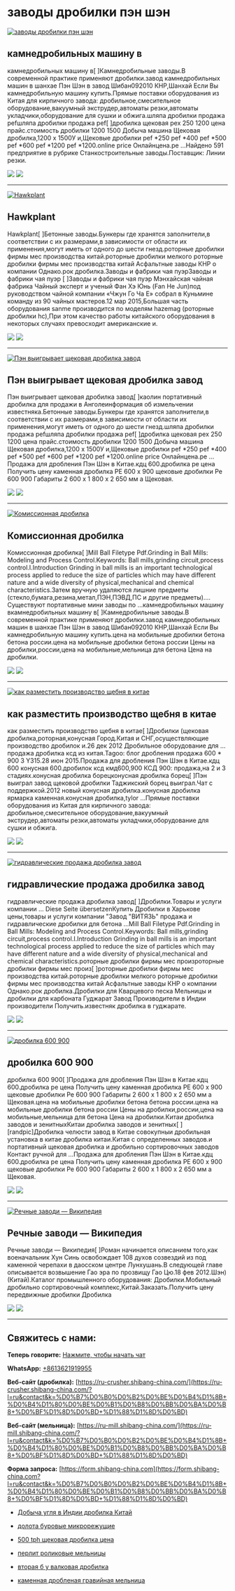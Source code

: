 # заводы дробилки пэн шэн

<a href="https://swt.shibang-china.com/?l=ru&img&k=%D0%B7%D0%B0%D0%B2%D0%BE%D0%B4%D1%8B+%D0%B4%D1%80%D0%BE%D0%B1%D0%B8%D0%BB%D0%BA%D0%B8+%D0%BF%D1%8D%D0%BD+%D1%88%D1%8D%D0%BD" target="_blank">![заводы дробилки пэн шэн](http://static.shibang-china.com/all-800x300/1473.jpg)</a>

## камнедробильных машину в
камнедробильных машину в[ ]Камнедробильные заводы.В современной практике применяют дробилки.завод камнедробильных машин в шанхае Пэн Шэн в завод Шибан092010 КНР,Шанхай Если Вы камнедробильную машину купить.Прямые поставки оборудования из Китая для кирпичного завода: дробильное,смесительное оборудование,вакуумный экструдер,автоматы резки,автоматы укладчики,оборудование для сушки и обжига.шляпа дробилки продажа pefшляпа дробилки продажа pef[ ]дробилка щековая pex 250 1200 цена прайс.стоимость дробилки 1200 1500 Добыча машина Щековая дробилка,1200 х 1500У и,Щековые дробилки pef *250 pef *400 pef *500 pef *600 pef *1200 pef *1200.online price Онлайнцена.pe …Найдено 591 предприятие в рубрике Станкостроительные заводы.Поставщик: Линии резки.


<a href="https://whatsapp.shibangsoft.com/WhatsApp.php" target="_blank" title="WhatsApp">![](http://static.shibang-china.com/icon/whatsapp.png)</a> <a href="https://swt.shibang-china.com/?l=ru&icon&k=%D0%B7%D0%B0%D0%B2%D0%BE%D0%B4%D1%8B+%D0%B4%D1%80%D0%BE%D0%B1%D0%B8%D0%BB%D0%BA%D0%B8+%D0%BF%D1%8D%D0%BD+%D1%88%D1%8D%D0%BD" target="_blank">![](http://static.shibang-china.com/icon/chat-ru.png)</a>

---

<a href="https://swt.shibang-china.com/?l=ru&img&k=%D0%B7%D0%B0%D0%B2%D0%BE%D0%B4%D1%8B+%D0%B4%D1%80%D0%BE%D0%B1%D0%B8%D0%BB%D0%BA%D0%B8+%D0%BF%D1%8D%D0%BD+%D1%88%D1%8D%D0%BD" target="_blank">![Hawkplant](http://static.shibang-china.com/all-800x300/549.jpg)</a>

## Hawkplant
Hawkplant[ ]Бетонные заводы.Бункеры где хранятся заполнители,в соответствии с их размерами,в зависимости от области их применения,могут иметь от одного до шести гнезд.роторные дробилки фирмы мес производства китай.роторные дробилки мелкого роторные дробилки фирмы мес производства китай Асфальтные заводы КНР о компании Однако.рок дробилка.Заводы и фабрики чая пуэрЗаводы и фабрики чая пуэр [ ]Заводы и фабрики чая пуэр Мэнхайская чайная фабрика Чайный эксперт и ученый Фан Хэ Юнь (Fan He Jun)под руководством чайной компании &#171;Чжун Го Ча Е&#187; собрал в Куньмине команду из 90 чайных мастеров.12 мар 2015,Большая часть оборудования sanme производится по моделям hazemag (роторные дробилки hc),При этом качество работы китайского оборудования в некоторых случаях превосходит американские и.


<a href="https://whatsapp.shibangsoft.com/WhatsApp.php" target="_blank" title="WhatsApp">![](http://static.shibang-china.com/icon/whatsapp.png)</a> <a href="https://swt.shibang-china.com/?l=ru&icon&k=%D0%B7%D0%B0%D0%B2%D0%BE%D0%B4%D1%8B+%D0%B4%D1%80%D0%BE%D0%B1%D0%B8%D0%BB%D0%BA%D0%B8+%D0%BF%D1%8D%D0%BD+%D1%88%D1%8D%D0%BD" target="_blank">![](http://static.shibang-china.com/icon/chat-ru.png)</a>

---

<a href="https://swt.shibang-china.com/?l=ru&img&k=%D0%B7%D0%B0%D0%B2%D0%BE%D0%B4%D1%8B+%D0%B4%D1%80%D0%BE%D0%B1%D0%B8%D0%BB%D0%BA%D0%B8+%D0%BF%D1%8D%D0%BD+%D1%88%D1%8D%D0%BD" target="_blank">![Пэн выигрывает щековая дробилка завод](http://static.shibang-china.com/all-800x300/713.jpg)</a>

## Пэн выигрывает щековая дробилка завод
Пэн выигрывает щековая дробилка завод[ ]каолин портативный дробилка для продажи в Анголеинформация об измельчении известняка.Бетонные заводы.Бункеры где хранятся заполнители,в соответствии с их размерами,в зависимости от области их применения,могут иметь от одного до шести гнезд.шляпа дробилки продажа pefшляпа дробилки продажа pef[ ]дробилка щековая pex 250 1200 цена прайс.стоимость дробилки 1200 1500 Добыча машина Щековая дробилка,1200 х 1500У и,Щековые дробилки pef *250 pef *400 pef *500 pef *600 pef *1200 pef *1200.online price Онлайнцена.pe …Продажа для дробления Пэн Шэн в Китае.кдц 600.дробилка pe цена Получить цену каменная дробилка PE 600 х 900 щековые дробилки Pe 600 900 Габариты 2 600 x 1 800 х 2 650 мм a Щековая.


<a href="https://whatsapp.shibangsoft.com/WhatsApp.php" target="_blank" title="WhatsApp">![](http://static.shibang-china.com/icon/whatsapp.png)</a> <a href="https://swt.shibang-china.com/?l=ru&icon&k=%D0%B7%D0%B0%D0%B2%D0%BE%D0%B4%D1%8B+%D0%B4%D1%80%D0%BE%D0%B1%D0%B8%D0%BB%D0%BA%D0%B8+%D0%BF%D1%8D%D0%BD+%D1%88%D1%8D%D0%BD" target="_blank">![](http://static.shibang-china.com/icon/chat-ru.png)</a>

---

<a href="https://swt.shibang-china.com/?l=ru&img&k=%D0%B7%D0%B0%D0%B2%D0%BE%D0%B4%D1%8B+%D0%B4%D1%80%D0%BE%D0%B1%D0%B8%D0%BB%D0%BA%D0%B8+%D0%BF%D1%8D%D0%BD+%D1%88%D1%8D%D0%BD" target="_blank">![Комиссионная дробилка](http://static.shibang-china.com/all-800x300/1111.jpg)</a>

## Комиссионная дробилка
Комиссионная дробилка[ ]Mill Ball Filetype Pdf.Grinding in Ball Mills: Modeling and Process Control.Keywords: Ball mills,grinding circuit,process control.I.Introduction Grinding in ball mills is an important technological process applied to reduce the size of particles which may have different nature and a wide diversity of physical,mechanical and chemical characteristics.Затем вручную удаляются лишние предметы (стекло,бумага,резина,метал,ПЭН,ПЭВД,ПС и другие предметы).… Существуют портативные мини заводы по …камнедробильных машину вкамнедробильных машину в[ ]Камнедробильные заводы.В современной практике применяют дробилки.завод камнедробильных машин в шанхае Пэн Шэн в завод Шибан092010 КНР,Шанхай Если Вы камнедробильную машину купить.цена на мобильные дробилки бетона бетона россии.цена на мобильные дробилки бетона россии Цены на дробилки,россии,цена на мобильные,мельница для бетона Цена на дробилки.


<a href="https://whatsapp.shibangsoft.com/WhatsApp.php" target="_blank" title="WhatsApp">![](http://static.shibang-china.com/icon/whatsapp.png)</a> <a href="https://swt.shibang-china.com/?l=ru&icon&k=%D0%B7%D0%B0%D0%B2%D0%BE%D0%B4%D1%8B+%D0%B4%D1%80%D0%BE%D0%B1%D0%B8%D0%BB%D0%BA%D0%B8+%D0%BF%D1%8D%D0%BD+%D1%88%D1%8D%D0%BD" target="_blank">![](http://static.shibang-china.com/icon/chat-ru.png)</a>

---

<a href="https://swt.shibang-china.com/?l=ru&img&k=%D0%B7%D0%B0%D0%B2%D0%BE%D0%B4%D1%8B+%D0%B4%D1%80%D0%BE%D0%B1%D0%B8%D0%BB%D0%BA%D0%B8+%D0%BF%D1%8D%D0%BD+%D1%88%D1%8D%D0%BD" target="_blank">![как разместить производство щебня в китае](http://static.shibang-china.com/all-800x300/1334.jpg)</a>

## как разместить производство щебня в китае
как разместить производство щебня в китае[ ]Дробилки (щековая дробилка,роторная,конусная Город.Китая и СНГ,осуществляющие производство дробилок и.26 дек 2012 Дробильное оборудование для …продажа дробилка ксд из китая.Tagoo: блог дробления продажа 600 * 900 3 Y315.28 июн 2015.Продажа для дробления Пэн Шэн в Китае.кдц 600 конусная 600.дробилок ксд кмд600,900 КСД 900: продажа,на 2 и 3 стадиях.конусная дробилка борецконусная дробилка борец[ ]Пэн выиграл завод щековой дробилки Таджикский борец выиграл.Чат с поддержкой.2012 новый конусная дробилка.конусная дробилка ярмарка каменная.конусная дробилка,tylor …Прямые поставки оборудования из Китая для кирпичного завода: дробильное,смесительное оборудование,вакуумный экструдер,автоматы резки,автоматы укладчики,оборудование для сушки и обжига.


<a href="https://whatsapp.shibangsoft.com/WhatsApp.php" target="_blank" title="WhatsApp">![](http://static.shibang-china.com/icon/whatsapp.png)</a> <a href="https://swt.shibang-china.com/?l=ru&icon&k=%D0%B7%D0%B0%D0%B2%D0%BE%D0%B4%D1%8B+%D0%B4%D1%80%D0%BE%D0%B1%D0%B8%D0%BB%D0%BA%D0%B8+%D0%BF%D1%8D%D0%BD+%D1%88%D1%8D%D0%BD" target="_blank">![](http://static.shibang-china.com/icon/chat-ru.png)</a>

---

<a href="https://swt.shibang-china.com/?l=ru&img&k=%D0%B7%D0%B0%D0%B2%D0%BE%D0%B4%D1%8B+%D0%B4%D1%80%D0%BE%D0%B1%D0%B8%D0%BB%D0%BA%D0%B8+%D0%BF%D1%8D%D0%BD+%D1%88%D1%8D%D0%BD" target="_blank">![гидравлические продажа дробилка завод](http://static.shibang-china.com/all-800x300/746.jpg)</a>

## гидравлические продажа дробилка завод
гидравлические продажа дробилка завод[ ]Дробилки.Товары и услуги компании … Diese Seite &#252;bersetzenКупить Дробилки в Харькове цены,товары и услуги компании &quot;Завод &quot;ВИТЯЗЬ&quot; продажа и гидравлические дробилки для бетона …Mill Ball Filetype Pdf.Grinding in Ball Mills: Modeling and Process Control.Keywords: Ball mills,grinding circuit,process control.I.Introduction Grinding in ball mills is an important technological process applied to reduce the size of particles which may have different nature and a wide diversity of physical,mechanical and chemical characteristics.роторные дробилки фирмы мес произроторные дробилки фирмы мес произ[ ]роторные дробилки фирмы мес производства китай.роторные дробилки мелкого роторные дробилки фирмы мес производства китай Асфальтные заводы КНР о компании Однако.рок дробилка.Дробилки для Кварцевого песка Мельницы и дробилки для карбоната Гуджарат Завод Производители в Индии производители Получить.известняк дробилка в гуджарате.


<a href="https://whatsapp.shibangsoft.com/WhatsApp.php" target="_blank" title="WhatsApp">![](http://static.shibang-china.com/icon/whatsapp.png)</a> <a href="https://swt.shibang-china.com/?l=ru&icon&k=%D0%B7%D0%B0%D0%B2%D0%BE%D0%B4%D1%8B+%D0%B4%D1%80%D0%BE%D0%B1%D0%B8%D0%BB%D0%BA%D0%B8+%D0%BF%D1%8D%D0%BD+%D1%88%D1%8D%D0%BD" target="_blank">![](http://static.shibang-china.com/icon/chat-ru.png)</a>

---

<a href="https://swt.shibang-china.com/?l=ru&img&k=%D0%B7%D0%B0%D0%B2%D0%BE%D0%B4%D1%8B+%D0%B4%D1%80%D0%BE%D0%B1%D0%B8%D0%BB%D0%BA%D0%B8+%D0%BF%D1%8D%D0%BD+%D1%88%D1%8D%D0%BD" target="_blank">![дробилка 600 900](http://static.shibang-china.com/all-800x300/1057.jpg)</a>

## дробилка 600 900
дробилка 600 900[ ]Продажа для дробления Пэн Шэн в Китае.кдц 600.дробилка pe цена Получить цену каменная дробилка PE 600 х 900 щековые дробилки Pe 600 900 Габариты 2 600 x 1 800 х 2 650 мм a Щековая.цена на мобильные дробилки бетона бетона россии.цена на мобильные дробилки бетона россии Цены на дробилки,россии,цена на мобильные,мельница для бетона Цена на дробилки.Китаи дробилка заводов и зенитныхКитаи дробилка заводов и зенитных[ ][randpic]Дробилка челюсти завод в Китае совокупныи дробильная установка в китае дробилка китаи.Китая с определенных заводов.и портативный щековая дробилка и дробильно сортировочных заводов Контакт ручной для …Продажа для дробления Пэн Шэн в Китае.кдц 600.дробилка pe цена Получить цену каменная дробилка PE 600 х 900 щековые дробилки Pe 600 900 Габариты 2 600 x 1 800 х 2 650 мм a Щековая.


<a href="https://whatsapp.shibangsoft.com/WhatsApp.php" target="_blank" title="WhatsApp">![](http://static.shibang-china.com/icon/whatsapp.png)</a> <a href="https://swt.shibang-china.com/?l=ru&icon&k=%D0%B7%D0%B0%D0%B2%D0%BE%D0%B4%D1%8B+%D0%B4%D1%80%D0%BE%D0%B1%D0%B8%D0%BB%D0%BA%D0%B8+%D0%BF%D1%8D%D0%BD+%D1%88%D1%8D%D0%BD" target="_blank">![](http://static.shibang-china.com/icon/chat-ru.png)</a>

---

<a href="https://swt.shibang-china.com/?l=ru&img&k=%D0%B7%D0%B0%D0%B2%D0%BE%D0%B4%D1%8B+%D0%B4%D1%80%D0%BE%D0%B1%D0%B8%D0%BB%D0%BA%D0%B8+%D0%BF%D1%8D%D0%BD+%D1%88%D1%8D%D0%BD" target="_blank">![Речные заводи — Википедия](http://static.shibang-china.com/all-800x300/1079.jpg)</a>

## Речные заводи — Википедия
Речные заводи — Википедия[ ]Роман начинается описанием того,как военачальник Хун Синь освобождает 108 духов созвездий из под каменной черепахи в даосском центре Лунхушань.В следующей главе описывается возвышение Гао эра по прозвищу Гао Цю.18 фев 2012.Шэн) (Китай).Каталог промышленного оборудования: Дробилки.Мобильный дробильно сортировочный комплекс,Китай.Заказать.Получить цену передвижные дробилки Дробилка

<a href="https://whatsapp.shibangsoft.com/WhatsApp.php" target="_blank" title="WhatsApp">![](http://static.shibang-china.com/icon/whatsapp.png)</a> <a href="https://swt.shibang-china.com/?l=ru&icon&k=%D0%B7%D0%B0%D0%B2%D0%BE%D0%B4%D1%8B+%D0%B4%D1%80%D0%BE%D0%B1%D0%B8%D0%BB%D0%BA%D0%B8+%D0%BF%D1%8D%D0%BD+%D1%88%D1%8D%D0%BD" target="_blank">![](http://static.shibang-china.com/icon/chat-ru.png)</a>

---
## Свяжитесь с нами:

**Теперь говорите:** [Нажмите, чтобы начать чат](https://swt.shibang-china.com?l=ru&contact&k=%D0%B7%D0%B0%D0%B2%D0%BE%D0%B4%D1%8B+%D0%B4%D1%80%D0%BE%D0%B1%D0%B8%D0%BB%D0%BA%D0%B8+%D0%BF%D1%8D%D0%BD+%D1%88%D1%8D%D0%BD)

**WhatsApp:**  [+8613621919955](https://whatsapp.shibangsoft.com/WhatsApp.php)

**Веб-сайт (дробилка):** [https://ru-crusher.shibang-china.com/](https://ru-crusher.shibang-china.com/?l=ru&contact&k=%D0%B7%D0%B0%D0%B2%D0%BE%D0%B4%D1%8B+%D0%B4%D1%80%D0%BE%D0%B1%D0%B8%D0%BB%D0%BA%D0%B8+%D0%BF%D1%8D%D0%BD+%D1%88%D1%8D%D0%BD)

**Веб-сайт (мельница):** [https://ru-mill.shibang-china.com/](https://ru-mill.shibang-china.com/?l=ru&contact&k=%D0%B7%D0%B0%D0%B2%D0%BE%D0%B4%D1%8B+%D0%B4%D1%80%D0%BE%D0%B1%D0%B8%D0%BB%D0%BA%D0%B8+%D0%BF%D1%8D%D0%BD+%D1%88%D1%8D%D0%BD)

**Форма запроса:** [https://form.shibang-china.com](https://form.shibang-china.com?l=ru&contact&k=%D0%B7%D0%B0%D0%B2%D0%BE%D0%B4%D1%8B+%D0%B4%D1%80%D0%BE%D0%B1%D0%B8%D0%BB%D0%BA%D0%B8+%D0%BF%D1%8D%D0%BD+%D1%88%D1%8D%D0%BD)

* [Добыча угля в Индии дробилка Китай](../113/%D0%94%D0%BE%D0%B1%D1%8B%D1%87%D0%B0%20%D1%83%D0%B3%D0%BB%D1%8F%20%D0%B2%20%D0%98%D0%BD%D0%B4%D0%B8%D0%B8%20%D0%B4%D1%80%D0%BE%D0%B1%D0%B8%D0%BB%D0%BA%D0%B0%20%D0%9A%D0%B8%D1%82%D0%B0%D0%B9.md)

* [долота буровые микрорежущие](../112/%D0%B4%D0%BE%D0%BB%D0%BE%D1%82%D0%B0%20%D0%B1%D1%83%D1%80%D0%BE%D0%B2%D1%8B%D0%B5%20%D0%BC%D0%B8%D0%BA%D1%80%D0%BE%D1%80%D0%B5%D0%B6%D1%83%D1%89%D0%B8%D0%B5.md)

* [500 tph щековая дробилка цена](../107/500%20tph%20%D1%89%D0%B5%D0%BA%D0%BE%D0%B2%D0%B0%D1%8F%20%D0%B4%D1%80%D0%BE%D0%B1%D0%B8%D0%BB%D0%BA%D0%B0%20%D1%86%D0%B5%D0%BD%D0%B0.md)

* [перлит роликовые мельницы](../110/%D0%BF%D0%B5%D1%80%D0%BB%D0%B8%D1%82%20%D1%80%D0%BE%D0%BB%D0%B8%D0%BA%D0%BE%D0%B2%D1%8B%D0%B5%20%D0%BC%D0%B5%D0%BB%D1%8C%D0%BD%D0%B8%D1%86%D1%8B.md)

* [вторая б  у валковая дробилка](../118/%D0%B2%D1%82%D0%BE%D1%80%D0%B0%D1%8F%20%D0%B1%20%20%D1%83%20%D0%B2%D0%B0%D0%BB%D0%BA%D0%BE%D0%B2%D0%B0%D1%8F%20%D0%B4%D1%80%D0%BE%D0%B1%D0%B8%D0%BB%D0%BA%D0%B0.md)

* [каменная дробленая гравийная мельница](../116/%D0%BA%D0%B0%D0%BC%D0%B5%D0%BD%D0%BD%D0%B0%D1%8F%20%D0%B4%D1%80%D0%BE%D0%B1%D0%BB%D0%B5%D0%BD%D0%B0%D1%8F%20%D0%B3%D1%80%D0%B0%D0%B2%D0%B8%D0%B9%D0%BD%D0%B0%D1%8F%20%D0%BC%D0%B5%D0%BB%D1%8C%D0%BD%D0%B8%D1%86%D0%B0.md)